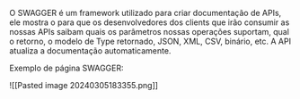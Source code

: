 O SWAGGER é um framework utilizado para criar documentação de APIs, ele mostra o para que os desenvolvedores dos clients que irão consumir as nossas APIs saibam quais os parâmetros nossas operações suportam, qual o retorno, o modelo de Type retornado, JSON, XML, CSV, binário, etc. A API atualiza a documentação automaticamente.

Exemplo de página SWAGGER:

![[Pasted image 20240305183355.png]]

